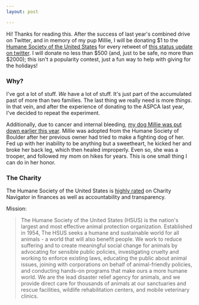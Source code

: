 ```yaml
---
layout: post

---
```


Hi!  Thanks for reading this.  After the success of last year's combined drive
on Twitter, and in memory of my pup Millie, I will be donating $1 to the [Humane
Society of the United States](http://www.humanesociety.org/) for every retweet
of [this status update on twitter](http://twitter.com).  I will donate no less
than $500 (and, just to be safe, no more than $2000); this isn't a popularity
contest, just a fun way to help with giving for the holidays!

### Why?

I've got a lot of stuff.  *We* have a lot of stuff.  It's just part of the
accumulated past of more than two families.  The last thing we really need is
more *things*.  In that vein, and after the experience of donating to the ASPCA
last year, I've decided to repeat the experiment. 

Additionally, due to cancer and internal bleeding, [my dog Millie was put down
earlier this year](/posts/personal/2013/10/06/millie/).  Millie was adopted from
the Humane Society of Boulder after her previous owner had tried to make a
fighting dog of her.  Fed up with her inability to be anything but a sweetheart,
he kicked her and broke her back leg, which then healed improperly.  Even so,
she was a trooper, and followed my mom on hikes for years.  This is one small
thing I can do in her honor.

### The Charity

The Humane Society of the United States is [highly
rated](http://www.charitynavigator.org/index.cfm?bay=search.summary&orgid=3848#.Up9ierWJDAQ)
on Charity Navigator in finances as well as accountability and transparency.

Mission:

> The Humane Society of the United States (HSUS) is the nation's largest and most
> effective animal protection organization. Established in 1954, The HSUS seeks a
> humane and sustainable world for all animals - a world that will also benefit
> people. We work to reduce suffering and to create meaningful social change for
> animals by advocating for sensible public policies, investigating cruelty and
> working to enforce existing laws, educating the public about animal issues,
> joining with corporations on behalf of animal-friendly policies, and conducting
> hands-on programs that make ours a more humane world. We are the lead disaster
> relief agency for animals, and we provide direct care for thousands of animals
> at our sanctuaries and rescue facilities, wildlife rehabilitation centers, and
> mobile veterinary clinics.
